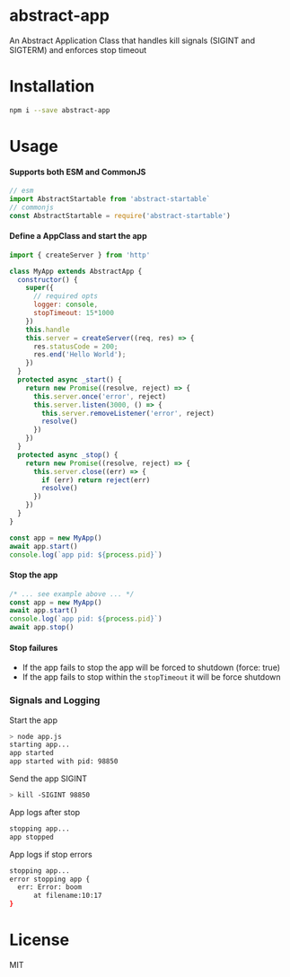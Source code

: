 # abstract-app

An Abstract Application Class that handles kill signals (SIGINT and SIGTERM) and enforces stop timeout

# Installation

```sh
npm i --save abstract-app
```

# Usage

#### Supports both ESM and CommonJS

```js
// esm
import AbstractStartable from 'abstract-startable`
// commonjs
const AbstractStartable = require('abstract-startable')
```

#### Define a AppClass and start the app

```js
import { createServer } from 'http'

class MyApp extends AbstractApp {
  constructor() {
    super({
      // required opts
      logger: console,
      stopTimeout: 15*1000
    })
    this.handle
    this.server = createServer((req, res) => {
      res.statusCode = 200;
      res.end('Hello World');
    })
  }
  protected async _start() {
    return new Promise((resolve, reject) => {
      this.server.once('error', reject)
      this.server.listen(3000, () => {
        this.server.removeListener('error', reject)
        resolve()
      })
    })
  }
  protected async _stop() {
    return new Promise((resolve, reject) => {
      this.server.close((err) => {
        if (err) return reject(err)
        resolve()
      })
    })
  }
}

const app = new MyApp()
await app.start()
console.log(`app pid: ${process.pid}`)
```

#### Stop the app

```js
/* ... see example above ... */
const app = new MyApp()
await app.start()
console.log(`app pid: ${process.pid}`)
await app.stop()
```

#### Stop failures

- If the app fails to stop the app will be forced to shutdown (force: true)
- If the app fails to stop within the `stopTimeout` it will be force shutdown

### Signals and Logging

Start the app

```sh
> node app.js
starting app...
app started
app started with pid: 98850
```

Send the app SIGINT

```sh
> kill -SIGINT 98850
```

App logs after stop

```sh
stopping app...
app stopped
```

App logs if stop errors

```sh
stopping app...
error stopping app {
  err: Error: boom
      at filename:10:17
}
```

# License

MIT
